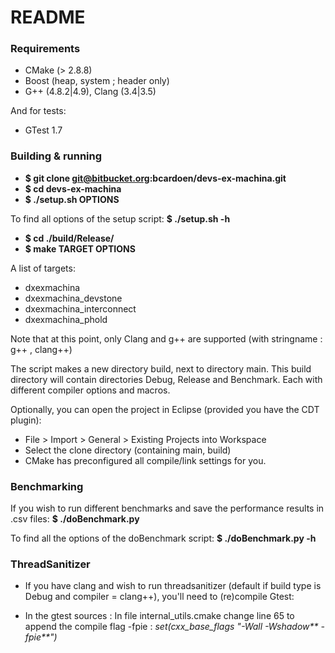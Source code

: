 # README #

### Requirements ###

* CMake (> 2.8.8)
* Boost (heap, system ; header only)
* G++ (4.8.2|4.9), Clang (3.4|3.5)

And for tests:

* GTest 1.7

### Building & running ###

* **$ git clone git@bitbucket.org:bcardoen/devs-ex-machina.git**
* **$ cd devs-ex-machina**
* **$ ./setup.sh OPTIONS**

To find all options of the setup script: **$ ./setup.sh -h**

* **$ cd ./build/Release/**
* **$ make TARGET OPTIONS**

A list of targets:

* dxexmachina
* dxexmachina_devstone
* dxexmachina_interconnect
* dxexmachina_phold

Note that at this point, only Clang and g++ are supported (with stringname : g++ , clang++)

The script makes a new directory build, next to directory main. This build directory will contain directories Debug, Release and Benchmark. Each with different compiler options and macros.

Optionally, you can open the project in Eclipse (provided you have the CDT plugin):

* File > Import > General > Existing Projects into Workspace
* Select the clone directory (containing main, build)
* CMake has preconfigured all compile/link settings for you.

### Benchmarking ###
If you wish to run different benchmarks and save the performance results in .csv files: **$ ./doBenchmark.py**

To find all the options of the doBenchmark script: **$ ./doBenchmark.py -h**

### ThreadSanitizer ###
* If you have clang and wish to run threadsanitizer (default if build type is Debug and compiler = clang++), you'll need to (re)compile Gtest:

* In the gtest sources :
In file internal_utils.cmake change line 65 to append the compile flag -fpie :
_set(cxx_base_flags "-Wall -Wshadow** -fpie**")_